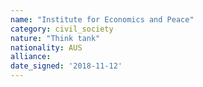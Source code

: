 ```yaml
---
name: "Institute for Economics and Peace"
category: civil_society
nature: "Think tank"
nationality: AUS
alliance: 
date_signed: '2018-11-12'
---
```

    